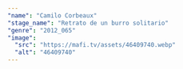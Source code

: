 ```yaml
---
"name": "Camilo Corbeaux"
"stage_name": "Retrato de un burro solitario"
"genre": "2012_065"
"image":
  "src": "https://mafi.tv/assets/46409740.webp"
  "alt": "46409740"
---
```

